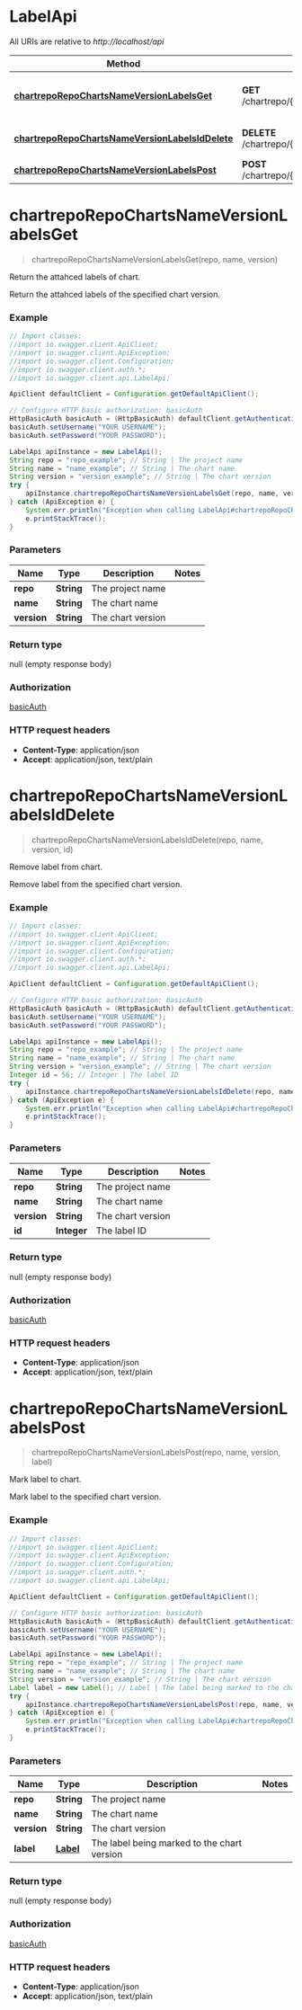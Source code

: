 # LabelApi

All URIs are relative to *http://localhost/api*

Method | HTTP request | Description
------------- | ------------- | -------------
[**chartrepoRepoChartsNameVersionLabelsGet**](LabelApi.md#chartrepoRepoChartsNameVersionLabelsGet) | **GET** /chartrepo/{repo}/charts/{name}/{version}/labels | Return the attahced labels of chart.
[**chartrepoRepoChartsNameVersionLabelsIdDelete**](LabelApi.md#chartrepoRepoChartsNameVersionLabelsIdDelete) | **DELETE** /chartrepo/{repo}/charts/{name}/{version}/labels/{id} | Remove label from chart.
[**chartrepoRepoChartsNameVersionLabelsPost**](LabelApi.md#chartrepoRepoChartsNameVersionLabelsPost) | **POST** /chartrepo/{repo}/charts/{name}/{version}/labels | Mark label to chart.


<a name="chartrepoRepoChartsNameVersionLabelsGet"></a>
# **chartrepoRepoChartsNameVersionLabelsGet**
> chartrepoRepoChartsNameVersionLabelsGet(repo, name, version)

Return the attahced labels of chart.

Return the attahced labels of the specified chart version.

### Example
```java
// Import classes:
//import io.swagger.client.ApiClient;
//import io.swagger.client.ApiException;
//import io.swagger.client.Configuration;
//import io.swagger.client.auth.*;
//import io.swagger.client.api.LabelApi;

ApiClient defaultClient = Configuration.getDefaultApiClient();

// Configure HTTP basic authorization: basicAuth
HttpBasicAuth basicAuth = (HttpBasicAuth) defaultClient.getAuthentication("basicAuth");
basicAuth.setUsername("YOUR USERNAME");
basicAuth.setPassword("YOUR PASSWORD");

LabelApi apiInstance = new LabelApi();
String repo = "repo_example"; // String | The project name
String name = "name_example"; // String | The chart name
String version = "version_example"; // String | The chart version
try {
    apiInstance.chartrepoRepoChartsNameVersionLabelsGet(repo, name, version);
} catch (ApiException e) {
    System.err.println("Exception when calling LabelApi#chartrepoRepoChartsNameVersionLabelsGet");
    e.printStackTrace();
}
```

### Parameters

Name | Type | Description  | Notes
------------- | ------------- | ------------- | -------------
 **repo** | **String**| The project name |
 **name** | **String**| The chart name |
 **version** | **String**| The chart version |

### Return type

null (empty response body)

### Authorization

[basicAuth](../README.md#basicAuth)

### HTTP request headers

 - **Content-Type**: application/json
 - **Accept**: application/json, text/plain

<a name="chartrepoRepoChartsNameVersionLabelsIdDelete"></a>
# **chartrepoRepoChartsNameVersionLabelsIdDelete**
> chartrepoRepoChartsNameVersionLabelsIdDelete(repo, name, version, id)

Remove label from chart.

Remove label from the specified chart version.

### Example
```java
// Import classes:
//import io.swagger.client.ApiClient;
//import io.swagger.client.ApiException;
//import io.swagger.client.Configuration;
//import io.swagger.client.auth.*;
//import io.swagger.client.api.LabelApi;

ApiClient defaultClient = Configuration.getDefaultApiClient();

// Configure HTTP basic authorization: basicAuth
HttpBasicAuth basicAuth = (HttpBasicAuth) defaultClient.getAuthentication("basicAuth");
basicAuth.setUsername("YOUR USERNAME");
basicAuth.setPassword("YOUR PASSWORD");

LabelApi apiInstance = new LabelApi();
String repo = "repo_example"; // String | The project name
String name = "name_example"; // String | The chart name
String version = "version_example"; // String | The chart version
Integer id = 56; // Integer | The label ID
try {
    apiInstance.chartrepoRepoChartsNameVersionLabelsIdDelete(repo, name, version, id);
} catch (ApiException e) {
    System.err.println("Exception when calling LabelApi#chartrepoRepoChartsNameVersionLabelsIdDelete");
    e.printStackTrace();
}
```

### Parameters

Name | Type | Description  | Notes
------------- | ------------- | ------------- | -------------
 **repo** | **String**| The project name |
 **name** | **String**| The chart name |
 **version** | **String**| The chart version |
 **id** | **Integer**| The label ID |

### Return type

null (empty response body)

### Authorization

[basicAuth](../README.md#basicAuth)

### HTTP request headers

 - **Content-Type**: application/json
 - **Accept**: application/json, text/plain

<a name="chartrepoRepoChartsNameVersionLabelsPost"></a>
# **chartrepoRepoChartsNameVersionLabelsPost**
> chartrepoRepoChartsNameVersionLabelsPost(repo, name, version, label)

Mark label to chart.

Mark label to the specified chart version.

### Example
```java
// Import classes:
//import io.swagger.client.ApiClient;
//import io.swagger.client.ApiException;
//import io.swagger.client.Configuration;
//import io.swagger.client.auth.*;
//import io.swagger.client.api.LabelApi;

ApiClient defaultClient = Configuration.getDefaultApiClient();

// Configure HTTP basic authorization: basicAuth
HttpBasicAuth basicAuth = (HttpBasicAuth) defaultClient.getAuthentication("basicAuth");
basicAuth.setUsername("YOUR USERNAME");
basicAuth.setPassword("YOUR PASSWORD");

LabelApi apiInstance = new LabelApi();
String repo = "repo_example"; // String | The project name
String name = "name_example"; // String | The chart name
String version = "version_example"; // String | The chart version
Label label = new Label(); // Label | The label being marked to the chart version
try {
    apiInstance.chartrepoRepoChartsNameVersionLabelsPost(repo, name, version, label);
} catch (ApiException e) {
    System.err.println("Exception when calling LabelApi#chartrepoRepoChartsNameVersionLabelsPost");
    e.printStackTrace();
}
```

### Parameters

Name | Type | Description  | Notes
------------- | ------------- | ------------- | -------------
 **repo** | **String**| The project name |
 **name** | **String**| The chart name |
 **version** | **String**| The chart version |
 **label** | [**Label**](Label.md)| The label being marked to the chart version |

### Return type

null (empty response body)

### Authorization

[basicAuth](../README.md#basicAuth)

### HTTP request headers

 - **Content-Type**: application/json
 - **Accept**: application/json, text/plain

